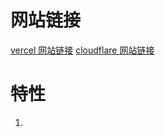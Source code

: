 # 网站链接

[vercel 网站链接](https://chris-coder-s-article.vercel.app/)
[cloudflare 网站链接](https://chriscoder-s-article.pages.dev/)

# 特性

1.
